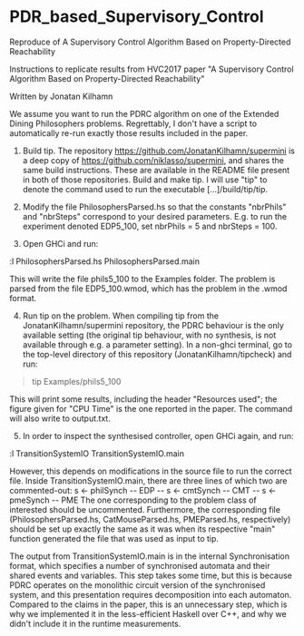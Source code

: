 # PDR_based_Supervisory_Control
Reproduce of A Supervisory Control Algorithm Based on Property-Directed Reachability

Instructions to replicate results from HVC2017 paper "A Supervisory Control Algorithm Based on Property-Directed Reachability"

Written by Jonatan Kilhamn


We assume you want to run the PDRC algorithm on one of the Extended Dining Philosophers problems. Regrettably, I don't have a script to automatically re-run exactly those results included in the paper.

1. Build tip. The repository https://github.com/JonatanKilhamn/supermini is a deep copy of https://github.com/niklasso/supermini, and shares the same build instructions. These are available in the README file present in both of those repositories. Build and make tip. I will use "tip" to denote the command used to run the executable [...]/build/tip/tip.

2. Modify the file PhilosophersParsed.hs so that the constants "nbrPhils" and "nbrSteps" correspond to your desired parameters. E.g. to run the experiment denoted EDP5_100, set nbrPhils = 5 and nbrSteps = 100.

3. Open GHCi and run:

:l PhilosophersParsed.hs
PhilosophersParsed.main

This will write the file phils5_100 to the Examples folder. The problem is parsed from the file EDP5_100.wmod, which has the problem in the .wmod format.

4. Run tip on the problem. When compiling tip from the JonatanKilhamn/supermini repository, the PDRC behaviour is the only available setting (the original tip behaviour, with no synthesis, is not available through e.g. a parameter setting). In a non-ghci terminal, go to the top-level directory of this repository (JonatanKilhamn/tipcheck) and run:

>  tip Examples/phils5_100

This will print some results, including the header "Resources used"; the figure given for "CPU Time" is the one reported in the paper. The command will also write to output.txt.

5. In order to inspect the synthesised controller, open GHCi again, and run:

:l TransitionSystemIO
TransitionSystemIO.main

However, this depends on modifications in the source file to run the correct file. Inside TransitionSystemIO.main, there are three lines of which two are commented-out:
  s <- philSynch -- EDP
  -- s <- cmtSynch -- CMT
  -- s <- pmeSynch -- PME
The one corresponding to the problem class of interested should be uncommented. Furthermore, the corresponding file (PhilosophersParsed.hs, CatMouseParsed.hs, PMEParsed.hs, respectively) should be set up exactly the same as it was when its respective "main" function generated the file that was used as input to tip.

The output from TransitionSystemIO.main is in the internal Synchronisation format, which specifies a number of synchronised automata and their shared events and variables. This step takes some time, but this is because PDRC operates on the monolithic circuit version of the synchronised system, and this presentation requires decomposition into each automaton. Compared to the claims in the paper, this is an unnecessary step, which is why we implemented it in the less-efficient Haskell over C++, and why we didn't include it in the runtime measurements.
